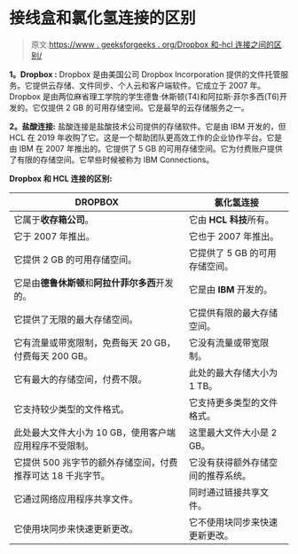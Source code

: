 # 接线盒和氯化氢连接的区别

> 原文:[https://www . geeksforgeeks . org/Dropbox 和-hcl 连接之间的区别/](https://www.geeksforgeeks.org/difference-between-dropbox-and-hcl-connections/)

**1。Dropbox :**
Dropbox 是由美国公司 Dropbox Incorporation 提供的文件托管服务。它提供云存储、文件同步、个人云和客户端软件。它成立于 2007 年。Dropbox 是由两位麻省理工学院的学生德鲁·休斯顿(T4)和阿拉斯·菲尔多西(T6)开发的。它仅提供 2 GB 的可用存储空间。它是最早的云存储服务之一。

**2。盐酸连接:**
盐酸连接是盐酸技术公司提供的存储软件。它是由 IBM 开发的，但 HCL 在 2019 年收购了它。这是一个帮助团队更高效工作的企业协作平台。它是由 IBM 在 2007 年推出的。它提供了 5 GB 的可用存储空间。它为付费账户提供了有限的存储空间。它早些时候被称为 IBM Connections。

**Dropbox 和 HCL 连接的区别:**

<center>

| DROPBOX | 氯化氢连接 |
| --- | --- |
| 它属于**收存箱公司**。 | 它由 **HCL 科技**所有。 |
| 它于 2007 年推出。 | 它也于 2007 年推出。 |
| 它提供 2 GB 的可用存储空间。 | 它提供了 5 GB 的可用存储空间。 |
| 它是由**德鲁休斯顿**和**阿拉什菲尔多西**开发的。 | 它是由 **IBM** 开发的。 |
| 它提供了无限的最大存储空间。 | 它提供有限的最大存储空间。 |
| 它有流量或带宽限制，免费每天 20 GB，付费每天 200 GB。 | 它没有流量或带宽限制。 |
| 它有最大的存储空间，付费不限。 | 此处的最大存储大小为 1 TB。 |
| 它支持较少类型的文件格式。 | 它支持更多类型的文件格式。 |
| 此处最大文件大小为 10 GB，使用客户端应用程序不受限制。 | 这里最大文件大小是 2 GB。 |
| 它提供 500 兆字节的额外存储空间，付费推荐可达 18 千兆字节。 | 它没有获得额外存储空间的推荐系统。 |
| 它通过网络应用程序共享文件。 | 同时通过链接共享文件。 |
| 它使用块同步来快速更新更改。 | 它不使用块同步来快速更新更改。 |

</center>